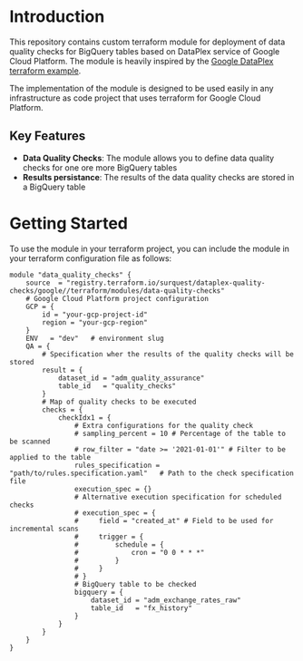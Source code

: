 # Introduction

This repository contains custom terraform module for deployment of data quality checks for BigQuery tables based on DataPlex service of Google Cloud Platform.
The module is heavily inspired by the [Google DataPlex terraform example](https://github.com/GoogleCloudPlatform/terraform-google-dataplex-auto-data-quality). 

The implementation of the module is designed to be used easily in any infrastructure as code project that uses terraform for Google Cloud Platform.

## Key Features

- **Data Quality Checks**: The module allows you to define data quality checks for one ore more BigQuery tables
- **Results persistance**: The results of the data quality checks are stored in a BigQuery table

# Getting Started

To use the module in your terraform project, you can include the module in your terraform configuration file as follows:

```hcl
module "data_quality_checks" {
    source  = "registry.terraform.io/surquest/dataplex-quality-checks/google//terraform/modules/data-quality-checks"
    # Google Cloud Platform project configuration 
    GCP = {
        id = "your-gcp-project-id"
        region = "your-gcp-region"
    }
    ENV   = "dev"   # environment slug
    QA = {
        # Specification wher the results of the quality checks will be stored
        result = {
            dataset_id = "adm_quality_assurance"
            table_id   = "quality_checks"
        }
        # Map of quality checks to be executed
        checks = {
            checkIdx1 = {
                # Extra configurations for the quality check
                # sampling_percent = 10 # Percentage of the table to be scanned
                # row_filter = "date >= '2021-01-01'" # Filter to be applied to the table
                rules_specification = "path/to/rules.specification.yaml"   # Path to the check specification file
                execution_spec = {} 
                # Alternative execution specification for scheduled checks
                # execution_spec = {
                #     field = "created_at" # Field to be used for incremental scans
                #     trigger = {
                #         schedule = {
                #             cron = "0 0 * * *"
                #         }
                #     }
                # }
                # BigQuery table to be checked
                bigquery = {
                    dataset_id = "adm_exchange_rates_raw"
                    table_id   = "fx_history"
                }
            }
        }
    }
}
``` 